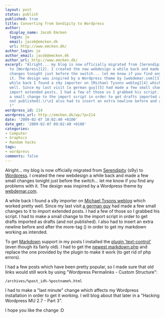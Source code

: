 ```yaml
---
layout: post
status: publish
published: true
title: Converting from Sendipity to Wordpress
author:
  display_name: Jacob Emcken
  login: je
  email: jacob@emcken.dk
  url: http://www.emcken.dk/
author_login: je
author_email: jacob@emcken.dk
author_url: http://www.emcken.dk/
excerpt: "Alright... my blog is now officially migrated from [Serendipity][1] (s9y)
  to [Wordpress][2]. I created the new webdesign a while back and made a few small
  changes tonight just before the switch... let me know if you find any problems with
  it. The design was inspired by a Wordpress theme by [webdemar.com][3].\r\n\r\nA
  while back I found a s9y importer on [Michael Tysons weblog][4] which worked pretty
  well. Since my last visit [a german guy][5] had made a few small changes to it to
  import extended posts. I had a few of those so I grabbed his script. I had to make
  a small change to the import script in order to get drafts imported as drafts (and
  not published).\r\nI also had to insert an extra newline before and after the more-tag
  ("
wordpress_id: 214
wordpress_url: http://emcken.dk/wp/?p=214
date: '2009-02-07 10:02:40 +0100'
date_gmt: '2009-02-07 09:02:40 +0100'
categories:
- Computer
- Graphics
- Random hacks
tags:
- wordpress
comments: false
---
```

Alright... my blog is now officially migrated from [Serendipity][1] (s9y) to [Wordpress][2]. I created the new webdesign a while back and made a few small changes tonight just before the switch... let me know if you find any problems with it. The design was inspired by a Wordpress theme by [webdemar.com][3].

A while back I found a s9y importer on [Michael Tysons weblog][4] which worked pretty well. Since my last visit [a german guy][5] had made a few small changes to it to import extended posts. I had a few of those so I grabbed his script. I had to make a small change to the import script in order to get drafts imported as drafts (and not published).
I also had to insert an extra newline before and after the more-tag (<a id="more"></a><a id="more-214"></a>) in order to get my markdown working as intended.

To get [Markdown][6] support in my posts I installed the [plugin 'text-control'][7] (even though its fairly old). I had to get the [newest markdown.php][8] and replace the one provided by the plugin to make it work (to get rid of php errors).

I had a few posts which have been pretty popular, so I made sure that old links would still work by using "Wordpress Permalinks - Custom Structure":

    /archives/%post_id%-%postname%.html

I had to make a "last minute" change which affects my Wordpress installation in order to get it working. I will blog about that later in a "Hacking Wordpress MU 2.7 - Part 3".

I hope you like the change :D

[1]: http://s9y.org/
[2]: http://mu.wordpress.org/
[3]: http://webdemar.com/
[4]: http://michael.tyson.id.au/2008/09/04/serendipity-s9y-importer-for-wordpress/#comment-332
[5]: http://www.dobschat.de/index.php/dobschat/entry/serendipity-s9y-importer-for-wordpress-13#englishversion
[6]: http://daringfireball.net/projects/markdown/
[7]: http://wordpress.org/extend/plugins/text-control/
[8]: http://michelf.com/projects/php-markdown/

